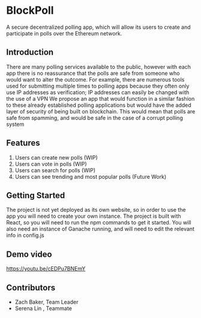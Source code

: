 # BlockPoll
A secure decentralized polling app, which will allow its users to create and participate in polls over the Ethereum network.
## Introduction 
There are many polling services available to the public, however with each app there is no reassurance that the polls are safe from someone who would want to alter the outcome. For example, there are numerous tools used for submitting multiple times to polling apps because they often only use IP addresses as verification; IP addresses can easily be changed with the use of a VPN 
We propose an app that would function in a similar fashion to these already established polling applications but would have the added layer of security of being built on blockchain. This would mean that polls are safe from spamming, and would be safe in the case of a corrupt polling system 
## Features
1. Users can create new polls (WIP)
2. Users can vote in polls (WIP)
3. Users can search for polls (WIP)
4. Users can see trending and most popular polls (Future Work)
## Getting Started 
The project is not yet deployed as its own website, so in order to use the app you will need to create your own instance.
The project is built with React, so you will need to run the npm commands to get it started. You will also need an instance of Ganache running, and will need to edit the relevant info in config.js
## Demo video 
https://youtu.be/cEDPu7BNEmY
## Contributors 
* Zach Baker, Team Leader
* Serena Lin , Teammate 
